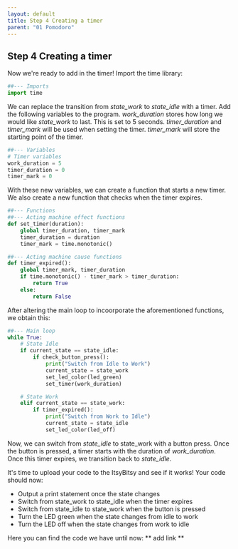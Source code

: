 ```yaml
---
layout: default
title: Step 4 Creating a timer
parent: "01 Pomodoro"
---
```


## Step 4 Creating a timer
Now we're ready to add in the timer! Import the time library:

```python
##--- Imports
import time

```

We can replace the transition from *state_work* to *state_idle* with a timer. Add the following variables to the program. *work_duration* stores how long we would like *state_work* to last. This is set to 5 seconds. *timer_duration* and *timer_mark* will be used when setting the timer. *timer_mark* will store the starting point of the timer.

```python
##--- Variables
# Timer variables
work_duration = 5
timer_duration = 0
timer_mark = 0

```

With these new variables, we can create a function that starts a new timer. We also create a new function that checks when the timer expires.

```python
##--- Functions
##--- Acting machine effect functions
def set_timer(duration):
    global timer_duration, timer_mark
    timer_duration = duration
    timer_mark = time.monotonic()

##--- Acting machine cause functions
def timer_expired():
    global timer_mark, timer_duration
    if time.monotonic() - timer_mark > timer_duration:
        return True
    else:
        return False

```

After altering the main loop to incoorporate the aforementioned functions, we obtain this:

```python
##--- Main loop
while True:
    # State Idle
    if current_state == state_idle:
        if check_button_press():
            print("Switch from Idle to Work") 
            current_state = state_work
            set_led_color(led_green)
            set_timer(work_duration)

    # State Work
    elif current_state == state_work:
        if timer_expired():
            print("Switch from Work to Idle") 
            current_state = state_idle
            set_led_color(led_off)

```

Now, we can switch from *state_idle* to state_work with a button press. Once the button is pressed, a timer starts with the duration of *work_duration*. Once this timer expires, we transition back to *state_idle*.

It's time to upload your code to the ItsyBitsy and see if it works! Your code should now:

 - Output a print statement once the state changes
 - Switch from state_work to state_idle when the timer expires
 - Switch from state_idle to state_work when the button is pressed
 - Turn the LED green when the state changes from idle to work
 -  Turn the LED off when the state changes from work to idle
 
 Here you can find the code we have until now: ** add link ** 